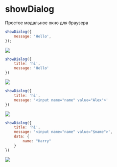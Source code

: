 # showDialog
Простое модальное окно для браузера

```js
showDialog({
    message: 'Hello',
});
```
<img src="https://media.discordapp.net/attachments/668839640693997578/769860938043097118/unknown.png">



```js
showDialog({
    title: 'hi', 
    message: 'Hello'
})
```
<img src="https://media.discordapp.net/attachments/668839640693997578/769863098851917824/unknown.png">



```js
showDialog({
    title: 'hi', 
    message: '<input name="name" value="Alex">'
})
```
<img src="https://media.discordapp.net/attachments/668839640693997578/769863905815035904/unknown.png">




```js
showDialog({
    title: 'hi', 
    message: '<input name="name" value="$name">',
    data: {
        name: "Harry"
    }
})
```
<img src="https://media.discordapp.net/attachments/668839640693997578/769864826099990528/unknown.png">
